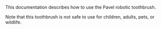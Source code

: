 This documentation describes how to use the Pavel robotic toothbrush.

Note that this toothbrush is not safe to use for children, adults, pets, or wildlife.
